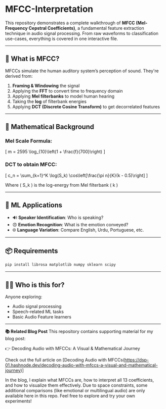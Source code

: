 # MFCC-Interpretation

This repository demonstrates a complete walkthrough of **MFCC (Mel-Frequency Cepstral Coefficients)**, a fundamental feature extraction technique in audio signal processing. From raw waveforms to classification use-cases, everything is covered in one interactive file.

---

## 🧠 What is MFCC?
MFCCs simulate the human auditory system’s perception of sound. They're derived from:

1. **Framing & Windowing** the signal
2. Applying the **FFT** to convert time to frequency domain
3. Applying **Mel filterbanks** to model human hearing
4. Taking the **log** of filterbank energies
5. Applying **DCT (Discrete Cosine Transform)** to get decorrelated features

---

## 🔬 Mathematical Background

### Mel Scale Formula:
\[ m = 2595 \log_{10}\left(1 + \frac{f}{700}\right) \]

### DCT to obtain MFCC:
\[ c_n = \sum_{k=1}^K \log(S_k) \cos\left[\frac{\pi n}{K}(k - 0.5)\right] \]

Where \( S_k \) is the log-energy from Mel filterbank \( k \)

---

## 🤖 ML Applications

- 🔊 **Speaker Identification**: Who is speaking?
- 😠 **Emotion Recognition**: What is the emotion conveyed?
- 🌐 **Language Variation**: Compare English, Urdu, Portuguese, etc.

---

## 📦 Requirements
```bash
pip install librosa matplotlib numpy sklearn scipy
```

---

## 🙋‍♀️ Who is this for?
Anyone exploring:
- Audio signal processing
- Speech-related ML tasks
- Basic Audio Feature learners

---


**📚 Related Blog Post**
This repository contains supporting material for my blog post:

👉 Decoding Audio with MFCCs: A Visual & Mathematical Journey

Check out the full article on [Decoding Audio with MFCCs(https://dsp-01.hashnode.dev/decoding-audio-with-mfccs-a-visual-and-mathematical-journey)]

In the blog, I explain what MFCCs are, how to interpret all 13 coefficients, and how to visualize them effectively.
Due to space constraints, some additional comparisons (like emotional or multilingual audio) are only available here in this repo. Feel free to explore and try your own experiments!
